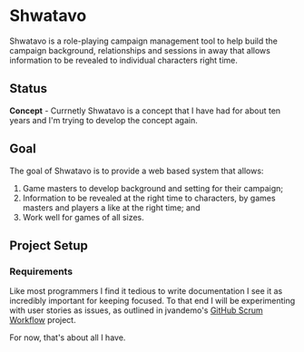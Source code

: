 # Shwatavo
Shwatavo is a role-playing campaign management tool to help build the campaign background, relationships and sessions in away that allows information to be revealed to individual characters right time. 

## Status
**Concept** - Currnetly Shwatavo is a concept that I have had for about ten years and I'm trying to develop the concept again.

## Goal
The goal of Shwatavo is to provide a web based system that allows:
1. Game masters to develop background and setting for their campaign;
2. Information to be revealed at the right time to characters, by games masters and players a like at the right time; and
3. Work well for games of all sizes.

## Project Setup

### Requirements
Like most programmers I find it tedious to write documentation I see it as incredibly important for keeping focused.  To that end I will be experimenting with user stories as issues, as outlined in jvandemo's [GitHub Scrum Workflow](https://github.com/jvandemo/github-scrum-workflow) project.

For now, that's about all I have.
